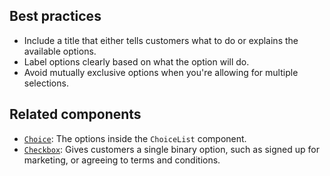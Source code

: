 ## Best practices

- Include a title that either tells customers what to do or explains the available options.
- Label options clearly based on what the option will do.
- Avoid mutually exclusive options when you're allowing for multiple selections.

## Related components

- [`Choice`](https://github.com/Shopify/checkout-web/tree/master/packages/checkout-ui-extensions/src/components/Choice): The options inside the `ChoiceList` component.
- [`Checkbox`](https://github.com/Shopify/checkout-web/tree/master/packages/checkout-ui-extensions/src/components/Checkbox): Gives customers a single binary option, such as signed up for marketing, or agreeing to terms and conditions.
